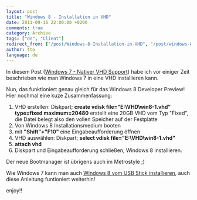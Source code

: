 ```yaml
---
layout: post
title: "Windows 8 - Installation in VHD"
date: 2011-09-16 22:00:00 +0200
comments: true
category: Archive
tags: ["de", "Client"]
redirect_from: ["/post/Windows-8-Installation-in-VHD", "/post/windows-8-installation-in-vhd"]
author: tto
language: de
---
```

<!-- more -->
<p>In diesem Post (<a title="Windows 7 - Nativer VHD Support" href="/post.aspx?id=6b426c87-4f8a-4911-a884-8ccfdeeb5ba4">Windows 7 - Nativer VHD Support</a>) habe ich vor einiger Zeit beschrieben wie man Windows 7 in eine VHD installieren kann.</p>
<p>Nun, das funktioniert genau gleich f&uuml;r das&nbsp;Windows 8 Developer Preview! Hier nochmal eine kuze Zusammenfassung:</p>
<ol>
<li>VHD erstellen: Diskpart; <strong>create vdisk file="E:\VHD\win8-1.vhd" type=fixed maximum=20480</strong> erstellt eine 20GB VHD vom Typ "Fixed", die Datei belegt also den vollen Speicher auf der Festplatte</li>
<li>Von Windows 8 Installationsmedium booten</li>
<li>mit <strong>"Shift"+"F10" </strong>eine Eingabeaufforderung &ouml;ffnen</li>
<li>VHD ausw&auml;hlen: Diskpart; <strong>select vdisk file="E:\VHD\win8-1.vhd"</strong></li>
<li><strong>attach vhd</strong></li>
<li>Diskpart und Eingabeaufforderung schlie&szlig;en, Windows 8 installieren.</li>
</ol>
<p>Der neue Bootmanager ist &uuml;brigens auch im Metrostyle ;)</p>
<p>Wie Windows 7 kann man auch <a href="/post.aspx?id=926634b0-a77d-4cf4-a201-48074a5e0cf1">Windows 8 vom USB Stick installieren</a>, auch diese Anleitung funtioniert weiterhin!</p>
<p>enjoy!!</p>

